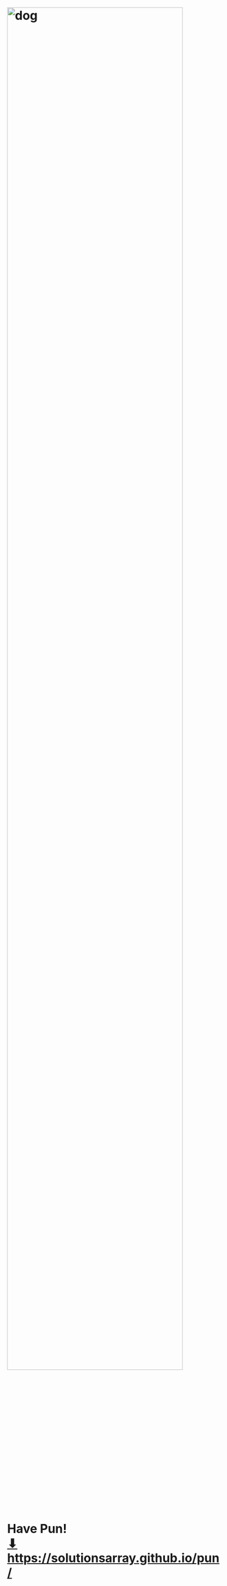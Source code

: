 # <img src="dog1.webp" style="width: 90%;" alt="dog"> Have Pun! <br> <a href="https://solutionsarray.github.io/pun/" target="_blank">⬇</a> <br> <a href="https://solutionsarray.github.io/pun/" target="_blank">https://solutionsarray.github.io/pun/</a>


